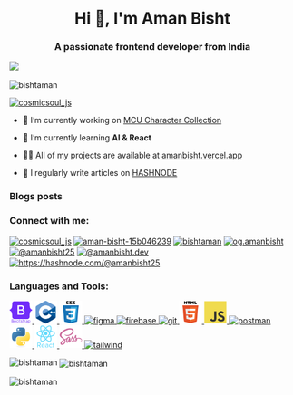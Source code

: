 <h1 align="center">Hi 👋, I'm Aman Bisht</h1>
<h3 align="center">A passionate frontend developer from India</h3>

<img src="https://github.com/BishtAman/BishtAman/new.gif">

<p align="left"> <img src="https://komarev.com/ghpvc/?username=bishtaman&label=Profile%20views&color=0e75b6&style=flat" alt="bishtaman" /> </p>

<p align="left"> <a href="https://twitter.com/cosmicsoul_js" target="blank"><img src="https://img.shields.io/twitter/follow/cosmicsoul_js?logo=twitter&style=for-the-badge" alt="cosmicsoul_js" /></a> </p>

- 🔭 I’m currently working on [MCU Character Collection](https://github.com/BishtAman/marvelous)

- 🌱 I’m currently learning **AI & React**

- 👨‍💻 All of my projects are available at [amanbisht.vercel.app](https://amanbisht.vercel.app)

- 📝 I regularly write articles on [HASHNODE](https://hashnode.com/@AmanBisht25)

### Blogs posts
<!-- BLOG-POST-LIST:START -->
<!-- BLOG-POST-LIST:END -->

<h3 align="left">Connect with me:</h3>
<p align="left">
<a href="https://twitter.com/cosmicsoul_js" target="blank"><img align="center" src="https://raw.githubusercontent.com/rahuldkjain/github-profile-readme-generator/master/src/images/icons/Social/twitter.svg" alt="cosmicsoul_js" height="30" width="40" /></a>
<a href="https://linkedin.com/in/aman-bisht-15b046239" target="blank"><img align="center" src="https://raw.githubusercontent.com/rahuldkjain/github-profile-readme-generator/master/src/images/icons/Social/linked-in-alt.svg" alt="aman-bisht-15b046239" height="30" width="40" /></a>
<a href="https://codesandbox.com/bishtaman" target="blank"><img align="center" src="https://raw.githubusercontent.com/rahuldkjain/github-profile-readme-generator/master/src/images/icons/Social/codesandbox.svg" alt="bishtaman" height="30" width="40" /></a>
<a href="https://instagram.com/og.amanbisht" target="blank"><img align="center" src="https://raw.githubusercontent.com/rahuldkjain/github-profile-readme-generator/master/src/images/icons/Social/instagram.svg" alt="og.amanbisht" height="30" width="40" /></a>
<a href="https://hashnode.com/@amanbisht25" target="blank"><img align="center" src="https://raw.githubusercontent.com/rahuldkjain/github-profile-readme-generator/master/src/images/icons/Social/hashnode.svg" alt="@amanbisht25" height="30" width="40" /></a>
<a href="https://medium.com/@amanbisht.dev" target="blank"><img align="center" src="https://raw.githubusercontent.com/rahuldkjain/github-profile-readme-generator/master/src/images/icons/Social/medium.svg" alt="@amanbisht.dev" height="30" width="40" /></a>
<a href="/https://hashnode.com/@amanbisht25" target="blank"><img align="center" src="https://raw.githubusercontent.com/rahuldkjain/github-profile-readme-generator/master/src/images/icons/Social/rss.svg" alt="https://hashnode.com/@amanbisht25" height="30" width="40" /></a>
</p>

<h3 align="left">Languages and Tools:</h3>
<p align="left"> <a href="https://getbootstrap.com" target="_blank" rel="noreferrer"> <img src="https://raw.githubusercontent.com/devicons/devicon/master/icons/bootstrap/bootstrap-plain-wordmark.svg" alt="bootstrap" width="40" height="40"/> </a> <a href="https://www.w3schools.com/cpp/" target="_blank" rel="noreferrer"> <img src="https://raw.githubusercontent.com/devicons/devicon/master/icons/cplusplus/cplusplus-original.svg" alt="cplusplus" width="40" height="40"/> </a> <a href="https://www.w3schools.com/css/" target="_blank" rel="noreferrer"> <img src="https://raw.githubusercontent.com/devicons/devicon/master/icons/css3/css3-original-wordmark.svg" alt="css3" width="40" height="40"/> </a> <a href="https://www.figma.com/" target="_blank" rel="noreferrer"> <img src="https://www.vectorlogo.zone/logos/figma/figma-icon.svg" alt="figma" width="40" height="40"/> </a> <a href="https://firebase.google.com/" target="_blank" rel="noreferrer"> <img src="https://www.vectorlogo.zone/logos/firebase/firebase-icon.svg" alt="firebase" width="40" height="40"/> </a> <a href="https://git-scm.com/" target="_blank" rel="noreferrer"> <img src="https://www.vectorlogo.zone/logos/git-scm/git-scm-icon.svg" alt="git" width="40" height="40"/> </a> <a href="https://www.w3.org/html/" target="_blank" rel="noreferrer"> <img src="https://raw.githubusercontent.com/devicons/devicon/master/icons/html5/html5-original-wordmark.svg" alt="html5" width="40" height="40"/> </a> <a href="https://developer.mozilla.org/en-US/docs/Web/JavaScript" target="_blank" rel="noreferrer"> <img src="https://raw.githubusercontent.com/devicons/devicon/master/icons/javascript/javascript-original.svg" alt="javascript" width="40" height="40"/> </a> <a href="https://postman.com" target="_blank" rel="noreferrer"> <img src="https://www.vectorlogo.zone/logos/getpostman/getpostman-icon.svg" alt="postman" width="40" height="40"/> </a> <a href="https://www.python.org" target="_blank" rel="noreferrer"> <img src="https://raw.githubusercontent.com/devicons/devicon/master/icons/python/python-original.svg" alt="python" width="40" height="40"/> </a> <a href="https://reactjs.org/" target="_blank" rel="noreferrer"> <img src="https://raw.githubusercontent.com/devicons/devicon/master/icons/react/react-original-wordmark.svg" alt="react" width="40" height="40"/> </a> <a href="https://sass-lang.com" target="_blank" rel="noreferrer"> <img src="https://raw.githubusercontent.com/devicons/devicon/master/icons/sass/sass-original.svg" alt="sass" width="40" height="40"/> </a> <a href="https://tailwindcss.com/" target="_blank" rel="noreferrer"> <img src="https://www.vectorlogo.zone/logos/tailwindcss/tailwindcss-icon.svg" alt="tailwind" width="40" height="40"/> </a> </p>

<p><img align="left" src="https://github-readme-stats.vercel.app/api/top-langs?username=bishtaman&show_icons=true&locale=en&layout=compact" alt="bishtaman" /></p>

<p>&nbsp;<img align="center" src="https://github-readme-stats.vercel.app/api?username=bishtaman&show_icons=true&locale=en" alt="bishtaman" /></p>

<p><img align="center" src="https://github-readme-streak-stats.herokuapp.com/?user=bishtaman&" alt="bishtaman" /></p>
